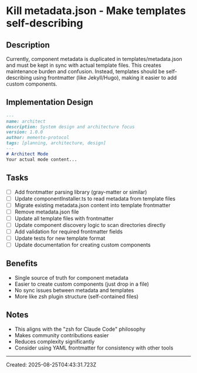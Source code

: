 # Kill metadata.json - Make templates self-describing

## Description
Currently, component metadata is duplicated in templates/metadata.json and must be kept in sync with actual template files. This creates maintenance burden and confusion. Instead, templates should be self-describing using frontmatter (like Jekyll/Hugo), making it easier to add custom components.

## Implementation Design
```markdown
---
name: architect
description: System design and architecture focus  
version: 1.0.0
author: memento-protocol
tags: [planning, architecture, design]
---
# Architect Mode
Your actual mode content...
```

## Tasks
- [ ] Add frontmatter parsing library (gray-matter or similar)
- [ ] Update componentInstaller.ts to read metadata from template files
- [ ] Migrate existing metadata.json content into template frontmatter
- [ ] Remove metadata.json file
- [ ] Update all template files with frontmatter
- [ ] Update component discovery logic to scan directories directly
- [ ] Add validation for required frontmatter fields
- [ ] Update tests for new template format
- [ ] Update documentation for creating custom components

## Benefits
- Single source of truth for component metadata
- Easier to create custom components (just drop in a file)
- No sync issues between metadata and templates
- More like zsh plugin structure (self-contained files)

## Notes
- This aligns with the "zsh for Claude Code" philosophy
- Makes community contributions easier
- Reduces complexity significantly
- Consider using YAML frontmatter for consistency with other tools

---
Created: 2025-08-25T04:43:31.723Z
